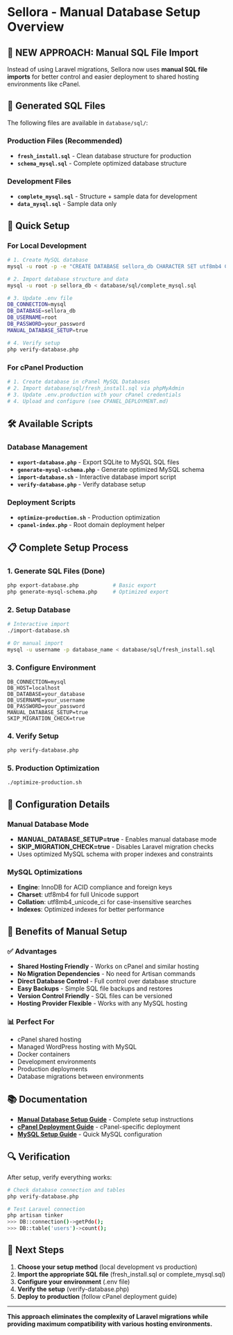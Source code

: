 # Sellora - Manual Database Setup Overview

## 🎯 **NEW APPROACH: Manual SQL File Import**

Instead of using Laravel migrations, Sellora now uses **manual SQL file imports** for better control and easier deployment to shared hosting environments like cPanel.

## 📁 **Generated SQL Files**

The following files are available in `database/sql/`:

### Production Files (Recommended)

-   **`fresh_install.sql`** - Clean database structure for production
-   **`schema_mysql.sql`** - Complete optimized database structure

### Development Files

-   **`complete_mysql.sql`** - Structure + sample data for development
-   **`data_mysql.sql`** - Sample data only

## 🚀 **Quick Setup**

### For Local Development

```bash
# 1. Create MySQL database
mysql -u root -p -e "CREATE DATABASE sellora_db CHARACTER SET utf8mb4 COLLATE utf8mb4_unicode_ci;"

# 2. Import database structure and data
mysql -u root -p sellora_db < database/sql/complete_mysql.sql

# 3. Update .env file
DB_CONNECTION=mysql
DB_DATABASE=sellora_db
DB_USERNAME=root
DB_PASSWORD=your_password
MANUAL_DATABASE_SETUP=true

# 4. Verify setup
php verify-database.php
```

### For cPanel Production

```bash
# 1. Create database in cPanel MySQL Databases
# 2. Import database/sql/fresh_install.sql via phpMyAdmin
# 3. Update .env.production with your cPanel credentials
# 4. Upload and configure (see CPANEL_DEPLOYMENT.md)
```

## 🛠️ **Available Scripts**

### Database Management

-   **`export-database.php`** - Export SQLite to MySQL SQL files
-   **`generate-mysql-schema.php`** - Generate optimized MySQL schema
-   **`import-database.sh`** - Interactive database import script
-   **`verify-database.php`** - Verify database setup

### Deployment Scripts

-   **`optimize-production.sh`** - Production optimization
-   **`cpanel-index.php`** - Root domain deployment helper

## 📋 **Complete Setup Process**

### 1. Generate SQL Files (Done)

```bash
php export-database.php           # Basic export
php generate-mysql-schema.php     # Optimized export
```

### 2. Setup Database

```bash
# Interactive import
./import-database.sh

# Or manual import
mysql -u username -p database_name < database/sql/fresh_install.sql
```

### 3. Configure Environment

```env
DB_CONNECTION=mysql
DB_HOST=localhost
DB_DATABASE=your_database
DB_USERNAME=your_username
DB_PASSWORD=your_password
MANUAL_DATABASE_SETUP=true
SKIP_MIGRATION_CHECK=true
```

### 4. Verify Setup

```bash
php verify-database.php
```

### 5. Production Optimization

```bash
./optimize-production.sh
```

## 🔧 **Configuration Details**

### Manual Database Mode

-   **MANUAL_DATABASE_SETUP=true** - Enables manual database mode
-   **SKIP_MIGRATION_CHECK=true** - Disables Laravel migration checks
-   Uses optimized MySQL schema with proper indexes and constraints

### MySQL Optimizations

-   **Engine**: InnoDB for ACID compliance and foreign keys
-   **Charset**: utf8mb4 for full Unicode support
-   **Collation**: utf8mb4_unicode_ci for case-insensitive searches
-   **Indexes**: Optimized indexes for better performance

## 🎁 **Benefits of Manual Setup**

### ✅ **Advantages**

-   **Shared Hosting Friendly** - Works on cPanel and similar hosting
-   **No Migration Dependencies** - No need for Artisan commands
-   **Direct Database Control** - Full control over database structure
-   **Easy Backups** - Simple SQL file backups and restores
-   **Version Control Friendly** - SQL files can be versioned
-   **Hosting Provider Flexible** - Works with any MySQL hosting

### 📊 **Perfect For**

-   cPanel shared hosting
-   Managed WordPress hosting with MySQL
-   Docker containers
-   Development environments
-   Production deployments
-   Database migrations between environments

## 📚 **Documentation**

-   **[Manual Database Setup Guide](MANUAL_DATABASE_SETUP.md)** - Complete setup instructions
-   **[cPanel Deployment Guide](CPANEL_DEPLOYMENT.md)** - cPanel-specific deployment
-   **[MySQL Setup Guide](MYSQL_SETUP.md)** - Quick MySQL configuration

## 🔍 **Verification**

After setup, verify everything works:

```bash
# Check database connection and tables
php verify-database.php

# Test Laravel connection
php artisan tinker
>>> DB::connection()->getPdo();
>>> DB::table('users')->count();
```

## 🎯 **Next Steps**

1. **Choose your setup method** (local development vs production)
2. **Import the appropriate SQL file** (fresh_install.sql or complete_mysql.sql)
3. **Configure your environment** (.env file)
4. **Verify the setup** (verify-database.php)
5. **Deploy to production** (follow cPanel deployment guide)

---

**This approach eliminates the complexity of Laravel migrations while providing maximum compatibility with various hosting environments.**
